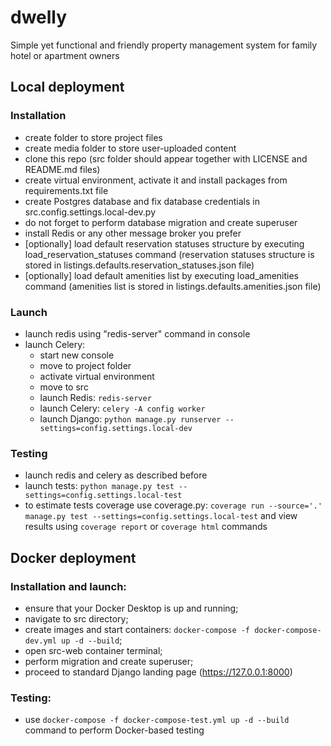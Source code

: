 # dwelly
Simple yet functional and friendly property management system for family hotel or apartment owners

## Local deployment
### Installation
- create folder to store project files
- create media folder to store user-uploaded content
- clone this repo (src folder should appear together with LICENSE and README.md files)
- create virtual environment, activate it and install packages from requirements.txt file
- create Postgres database and fix database credentials in src.config.settings.local-dev.py
- do not forget to perform database migration and create superuser
- install Redis or any other message broker you prefer
- [optionally] load default reservation statuses structure by executing load_reservation_statuses command (reservation statuses structure is stored in listings.defaults.reservation_statuses.json file)
- [optionally] load default amenities list by executing load_amenities command (amenities list is stored in listings.defaults.amenities.json file)

### Launch
- launch redis using "redis-server" command in console
- launch Celery:
  - start new console
  - move to project folder
  - activate virtual environment
  - move to src
  - launch Redis: ```redis-server```
  - launch Celery: ```celery -A config worker```
  - launch Django: ```python manage.py runserver --settings=config.settings.local-dev```

### Testing
- launch redis and celery as described before
- launch tests: ```python manage.py test --settings=config.settings.local-test```
- to estimate tests coverage use coverage.py: ```coverage run --source='.' manage.py test --settings=config.settings.local-test``` and view results using ```coverage report``` or ```coverage html``` commands


## Docker deployment

### Installation and launch:
- ensure that your Docker Desktop is up and running;
- navigate to src directory;
- create images and start containers: ```docker-compose -f docker-compose-dev.yml up -d --build```;
- open src-web container terminal;
- perform migration and create superuser;
- proceed to standard Django landing page (https://127.0.0.1:8000)

### Testing:
- use ```docker-compose -f docker-compose-test.yml up -d --build``` command to perform Docker-based testing

